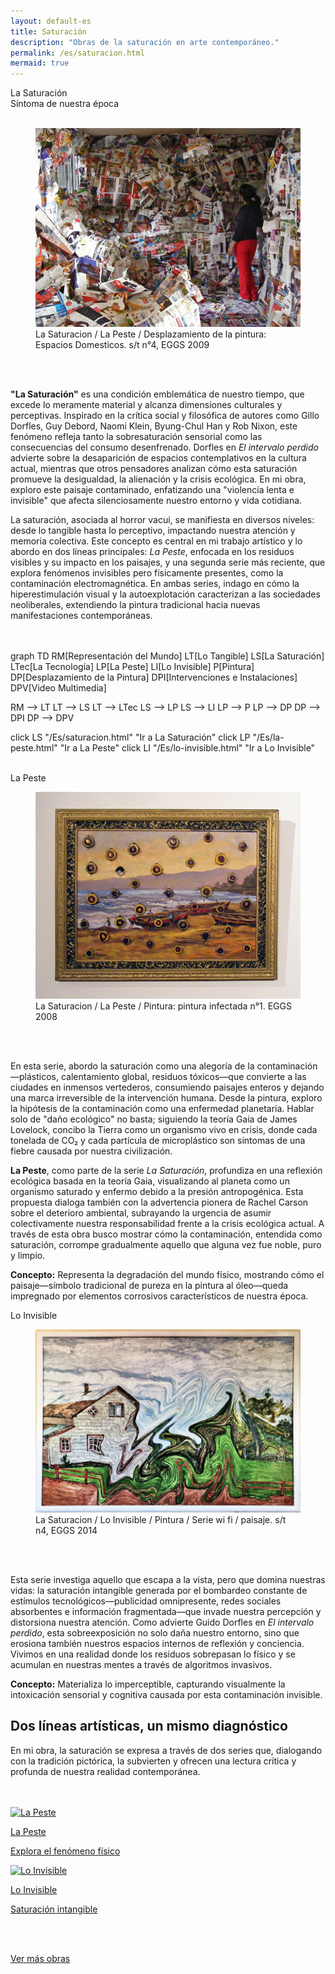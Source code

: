 ```yaml
---
layout: default-es
title: Saturación
description: "Obras de la saturación en arte contemporáneo."
permalink: /es/saturacion.html
mermaid: true
---
```


<div class="titulo">La Saturación</div>
<div class="subtitulo">Síntoma de nuestra época</div>
<br>

<figure class="imagen-con-caption">
  <img src="/assets/img/la-saturacion-cocina-cubierta-086.jpg" alt="La Saturación - Manifestación del Exceso" loading="lazy">
  <figcaption>La Saturacion / La Peste / Desplazamiento de la pintura: Espacios Domesticos. s/t n°4, EGGS 2009</figcaption>
</figure>
<br><br>
<div class="parrafo">
  <p>
    <strong>"La Saturación"</strong> es una condición emblemática de nuestro tiempo, que excede lo meramente material y alcanza dimensiones culturales y perceptivas. Inspirado en la crítica social y filosófica de autores como Gillo Dorfles, Guy Debord, Naomi Klein, Byung-Chul Han y Rob Nixon, este fenómeno refleja tanto la sobresaturación sensorial como las consecuencias del consumo desenfrenado. Dorfles en <em>El intervalo perdido</em> advierte sobre la desaparición de espacios contemplativos en la cultura actual, mientras que otros pensadores analizan cómo esta saturación promueve la desigualdad, la alienación y la crisis ecológica. En mi obra, exploro este paisaje contaminado, enfatizando una "violencia lenta e invisible" que afecta silenciosamente nuestro entorno y vida cotidiana.
  </p>
  <p>
    La saturación, asociada al horror vacui, se manifiesta en diversos niveles: desde lo tangible hasta lo perceptivo, impactando nuestra atención y memoria colectiva. Este concepto es central en mi trabajo artístico y lo abordo en dos líneas principales: <em>La Peste</em>, enfocada en los residuos visibles y su impacto en los paisajes, y una segunda serie más reciente, que explora fenómenos invisibles pero físicamente presentes, como la contaminación electromagnética. En ambas series, indago en cómo la hiperestimulación visual y la autoexplotación caracterizan a las sociedades neoliberales, extendiendo la pintura tradicional hacia nuevas manifestaciones contemporáneas.
  </p>

</div>
<br><br>
<div class="mermaid">
graph TD
  RM[Representación del Mundo]
  LT[Lo Tangible]
  LS[La Saturación]
  LTec[La Tecnología]
  LP[La Peste]
  LI[Lo Invisible]
  P[Pintura]
  DP[Desplazamiento de la Pintura]
  DPI[Intervenciones e Instalaciones]
  DPV[Video Multimedia]

  RM --> LT
  LT --> LS
  LT --> LTec
  LS --> LP
  LS --> LI
  LP --> P
  LP --> DP
  DP --> DPI
  DP --> DPV

  click LS "/Es/saturacion.html" "Ir a La Saturación"
  click LP "/Es/la-peste.html" "Ir a La Peste"
  click LI "/Es/lo-invisible.html" "Ir a Lo Invisible"
</div>
<br>
<div class="subtitulo">La Peste</div>
<figure class="imagen-con-caption">
  <img src="/assets/img/la-peste---pintura01.jpg" alt="La Saturación - La peste" loading="lazy">
  <figcaption>La Saturacion / La Peste / Pintura: pintura infectada n°1. EGGS 2008</figcaption>
</figure>
<br><br>

<div class="parrafo">
  <p>
    En esta serie, abordo la saturación como una alegoría de la contaminación—plásticos, calentamiento global, residuos tóxicos—que convierte a las ciudades en inmensos vertederos, consumiendo paisajes enteros y dejando una marca irreversible de la intervención humana. Desde la pintura, exploro la hipótesis de la contaminación como una enfermedad planetaria. Hablar solo de "daño ecológico" no basta; siguiendo la teoría Gaia de James Lovelock, concibo la Tierra como un organismo vivo en crisis, donde cada tonelada de CO₂ y cada partícula de microplástico son síntomas de una fiebre causada por nuestra civilización.
  </p>
  <p>
    <strong>La Peste</strong>, como parte de la serie <em>La Saturación</em>, profundiza en una reflexión ecológica basada en la teoría Gaia, visualizando al planeta como un organismo saturado y enfermo debido a la presión antropogénica. Esta propuesta dialoga también con la advertencia pionera de Rachel Carson sobre el deterioro ambiental, subrayando la urgencia de asumir colectivamente nuestra responsabilidad frente a la crisis ecológica actual. A través de esta obra busco mostrar cómo la contaminación, entendida como saturación, corrompe gradualmente aquello que alguna vez fue noble, puro y limpio.
  </p>
  <p>
    <strong>Concepto:</strong> Representa la degradación del mundo físico, mostrando cómo el paisaje—símbolo tradicional de pureza en la pintura al óleo—queda impregnado por elementos corrosivos característicos de nuestra época.
  </p>
</div>

<div class="subtitulo">Lo Invisible</div>
<figure class="imagen-con-caption">
  <img src="/assets/img/lo-invisible-pintura-04.jpg" alt="La Saturación - Lo Invisible" loading="lazy">
  <figcaption>La Saturacion / Lo Invisible / Pintura / Serie wi fi / paisaje. s/t n4, EGGS 2014</figcaption>
</figure>
<br><br>

<div class="parrafo">
  <p>
    Esta serie investiga aquello que escapa a la vista, pero que domina nuestras vidas: la saturación intangible generada por el bombardeo constante de estímulos tecnológicos—publicidad omnipresente, redes sociales absorbentes e información fragmentada—que invade nuestra percepción y distorsiona nuestra atención. Como advierte Guido Dorfles en <em>El intervalo perdido</em>, esta sobreexposición no solo daña nuestro entorno, sino que erosiona también nuestros espacios internos de reflexión y conciencia. Vivimos en una realidad donde los residuos sobrepasan lo físico y se acumulan en nuestras mentes a través de algoritmos invasivos.
  </p>
  <p>
    <strong>Concepto:</strong> Materializa lo imperceptible, capturando visualmente la intoxicación sensorial y cognitiva causada por esta contaminación invisible.
  </p>
</div>


<h2 class="parrafo">Dos líneas artísticas, un mismo diagnóstico</h2>

<div class="parrafo">
  <p>
    En mi obra, la saturación se expresa a través de dos series que, dialogando con la tradición pictórica, la subvierten y ofrecen una lectura crítica y profunda de nuestra realidad contemporánea.
  </p>
</div>
<br><br>
<div class="button-container">
  <a href="/Es/la-peste.html" class="fancy-button">
    <div class="button-content">
      <img src="/Es/assets/img/boton-saturacion-la-peste.gif" alt="La Peste" loading="lazy">
      <p class="title">La Peste</p>
      <p class="subtitle">Explora el fenómeno físico</p>
    </div>
  </a>
  <a href="/Es/lo-invisible.html" class="fancy-button">
    <div class="button-content">
      <img src="/Es/assets/img/boton-saturacion-lo-invisible.gif" alt="Lo Invisible" loading="lazy">
      <p class="title">Lo Invisible</p>
      <p class="subtitle">Saturación intangible</p>
    </div>
  </a>
</div>
<br><br>

<a href="/Es/obras.html" class="enlace">Ver más obras</a>
